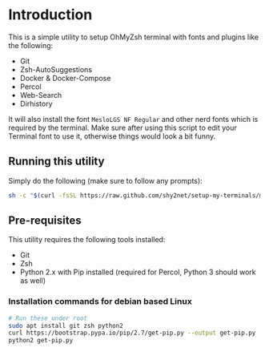 # Introduction

This is a simple utility to setup OhMyZsh terminal with fonts and plugins like the following:

- Git
- Zsh-AutoSuggestions
- Docker & Docker-Compose
- Percol
- Web-Search
- Dirhistory

It will also install the font `MesloLGS NF Regular` and other nerd fonts which is required by the terminal.
Make sure after using this script to edit your Terminal font to use it, otherwise things would look a bit funny.

## Running this utility

Simply do the following (make sure to follow any prompts):

```bash
sh -c "$(curl -fsSL https://raw.github.com/shy2net/setup-my-terminals/master/linux.sh)"
```

## Pre-requisites

This utility requires the following tools installed:

- Git
- Zsh
- Python 2.x with Pip installed (required for Percol, Python 3 should work as well)


### Installation commands for debian based Linux

```bash
# Run these under root
sudo apt install git zsh python2
curl https://bootstrap.pypa.io/pip/2.7/get-pip.py --output get-pip.py
python2 get-pip.py
```